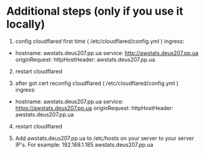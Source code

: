 # Additional steps (only if you use it locally)

1. config cloudflared first time ( /etc/cloudflared/config.yml )
ingress:
  - hostname: awstats.deus207.pp.ua
    service: http://awstats.deus207.pp.ua
    originRequest:
      httpHostHeader: awstats.deus207.pp.ua

2. restart cloudflared

3. after got cert reconfig cloudflared ( /etc/cloudflared/config.yml )
ingress:
  - hostname: awstats.deus207.pp.ua
    service: https://awstats.deus207.pp.ua
    originRequest:
      httpHostHeader: awstats.deus207.pp.ua

4. restart cloudflared

5. Add awstats.deus207.pp.ua to /etc/hosts on your server to your server IP's. For example:
192.168.1.185 awstats.deus207.pp.ua


